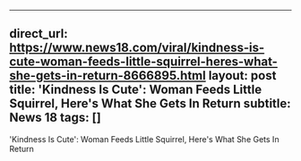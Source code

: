 
---
direct_url: https://www.news18.com/viral/kindness-is-cute-woman-feeds-little-squirrel-heres-what-she-gets-in-return-8666895.html
layout: post
title: 'Kindness Is Cute': Woman Feeds Little Squirrel, Here's What She Gets In Return
subtitle: News 18
tags: []
---

'Kindness Is Cute': Woman Feeds Little Squirrel, Here's What She Gets In Return
